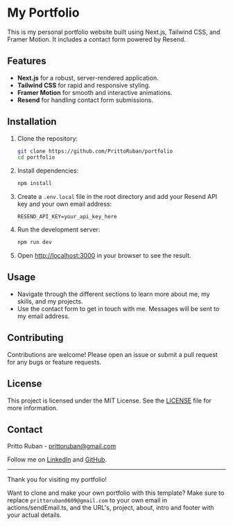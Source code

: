 
# My Portfolio

This is my personal portfolio website built using Next.js, Tailwind CSS, and Framer Motion. It includes a contact form powered by Resend.

## Features

- **Next.js** for a robust, server-rendered application.
- **Tailwind CSS** for rapid and responsive styling.
- **Framer Motion** for smooth and interactive animations.
- **Resend** for handling contact form submissions.

## Installation

1. Clone the repository:

   ```bash
   git clone https://github.com/PrittoRuban/portfolio
   cd portfolio
   ```

2. Install dependencies:

   ```bash
   npm install
   ```

3. Create a `.env.local` file in the root directory and add your Resend API key and your own email address:

   ```plaintext
   RESEND_API_KEY=your_api_key_here
   ```

4. Run the development server:

   ```bash
   npm run dev
   ```

5. Open [http://localhost:3000](http://localhost:3000) in your browser to see the result.

## Usage

- Navigate through the different sections to learn more about me, my skills, and my projects.
- Use the contact form to get in touch with me. Messages will be sent to my email address.

## Contributing

Contributions are welcome! Please open an issue or submit a pull request for any bugs or feature requests.

## License

This project is licensed under the MIT License. See the [LICENSE](LICENSE) file for more information.

## Contact

Pritto Ruban - [prittoruban@gmail.com](mailto:prittoruban@gmail.com)

Follow me on [LinkedIn](https://www.linkedin.com/in/prittoruban/) and [GitHub](https://github.com/PrittoRuban).

---

Thank you for visiting my portfolio!

Want to clone and make your own portfolio with this template? 
Make sure to replace `prittoruban0609@gmail.com` to your own email in actions/sendEmail.ts, and the URL's, project, about, intro and footer with your actual details.
